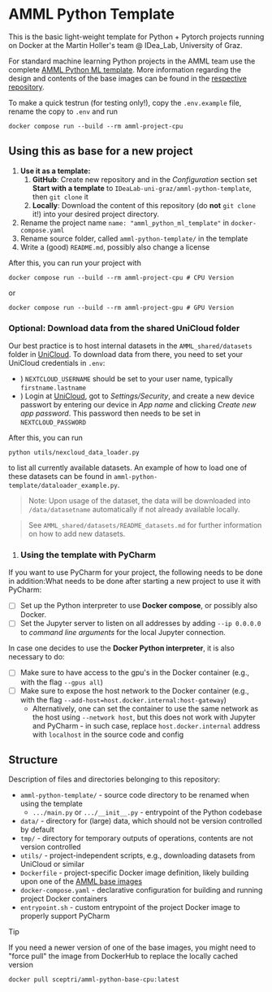 # AMML Python Template

This is the basic light-weight template for Python + Pytorch projects running on Docker at the Martin Holler's team @ IDea_Lab, University of Graz.

For standard machine learning Python projects in the AMML team use the complete [AMML Python ML template](https://github.com/IDeaLab-uni-graz/amml-python-ml-template). More information regarding the design and contents of the base images can be found in the [respective repository](https://github.com/IDeaLab-uni-graz/AMML-Python-Base).

To make a quick testrun (for testing only!), copy the `.env.example` file, rename the copy to `.env` and run

```
docker compose run --build --rm amml-project-cpu
```

## Using this as base for a new project

1) **Use it as a template:**
   1) **GitHub**: Create new repository and in the _Configuration_ section set **Start with a template** to `IDeaLab-uni-graz/amml-python-template`, then `git clone` it
   2) **Locally**: Download the content of this repository (do **not** `git clone` it!) into your desired project directory.
2) Rename the project name `name: "amml_python_ml_template"` in `docker-compose.yaml`
3) Rename source folder, called `amml-python-template/` in the template
4) Write a (good) `README.md`, possibly also change a license

After this, you can run your project with 

```shell
docker compose run --build --rm amml-project-cpu # CPU Version
```

or 

```shell
docker compose run --build --rm amml-project-gpu # GPU Version
```

### Optional: Download data from the shared UniCloud folder

Our best practice is to host internal datasets in the `AMML_shared/datasets` folder in [UniCloud](https://cloud.uni-graz.at). To download data from there, you need to set your UniCloud credentials in `.env`:

- ) `NEXTCLOUD_USERNAME` should be set to your user name, typically `firstname.lastname`
- ) Login at [UniCloud](https://cloud.uni-graz.at), got to *Settings/Security*, and create a new device passwort by entering our device in *App name* and clicking *Create new app password*. This password then needs to be set in `NEXTCLOUD_PASSWORD`

After this, you can run

```python utils/nexcloud_data_loader.py```

to list all currently available datasets. An example of how to load one of these datasets can be found in `amml-python-template/dataloader_example.py`.

> Note: Upon usage of the dataset, the data will be downloaded into `/data/datasetname` automatically if not already available locally.

> See `AMML_shared/datasets/README_datasets.md` for further information on how to add new datasets.

1) ### Using the template with PyCharm

If you want to use PyCharm for your project, the following needs to be done in addition:What needs to be done after starting a new project to use it with PyCharm:

- [ ] Set up the Python interpreter to use **Docker compose**, or possibly also Docker.
- [ ] Set the Jupyter server to listen on all addresses by adding `--ip 0.0.0.0` to _command line arguments_ for the local Jupyter connection.

In case one decides to use the **Docker Python interpreter**, it is also necessary to do:

- [ ] Make sure to have access to the gpu's in the Docker container (e.g., with the flag `--gpus all`)
- [ ] Make sure to expose the host network to the Docker container (e.g., with the flag `--add-host=host.docker.internal:host-gateway`)
  - Alternatively, one can set the container to use the same network as the host using `--network host`, but this does not work with Jupyter and PyCharm - in such case, replace `host.docker.internal` address with `localhost` in the source code and config

## Structure

Description of files and directories belonging to this repository:

- `amml-python-template/` - source code directory to be renamed when using the template
  - `.../main.py` or `.../__init__.py` - entrypoint of the Python codebase
- `data/` - directory for (large) data, which should not be version controlled by default
- `tmp/` - directory for temporary outputs of operations, contents are not version controlled
- `utils/` - project-independent scripts, e.g., downloading datasets from UniCloud or similar
- `Dockerfile` - project-specific Docker image definition, likely building upon one of the [AMML base images](https://github.com/IDeaLab-uni-graz/AMML-Python-Base)
- `docker-compose.yaml` - declarative configuration for building and running project Docker containers
- `entrypoint.sh` - custom entrypoint of the project Docker image to properly support PyCharm

> [!TIP]
> If you need a newer version of one of the base images, you might need to "force pull" the image from DockerHub to replace the locally cached version
> 
> ```shell
> docker pull sceptri/amml-python-base-cpu:latest
> ```